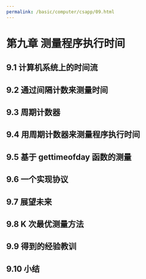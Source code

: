 ```yaml
---
permalink: /basic/computer/csapp/09.html
---
```


# 第九章 测量程序执行时间

## 9.1 计算机系统上的时间流

## 9.2 通过间隔计数来测量时间

## 9.3 周期计数器

## 9.4 用周期计数器来测量程序执行时间

## 9.5 基于 gettimeofday 函数的测量

## 9.6 一个实现协议

## 9.7 展望未来

## 9.8 K 次最优测量方法

## 9.9 得到的经验教训

## 9.10 小结
